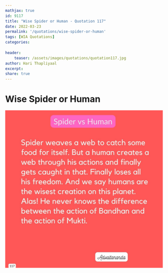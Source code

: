 ```yaml
---
mathjax: true
id: 9117
title: "Wise Spider or Human - Quotation 117"
date: 2022-03-23
permalink: '/quotations/wise-spider-or-human'
tags: [WIA Quotations] 
categories: 

header:
    teaser: /assets/images/quotations/quotation117.jpg
author: Hari Thapliyaal 
excerpt:
share: true 
---
```


# Wise Spider or Human

![Wise Spider or Human](/assets/images/quotations/quotation117.jpg)
